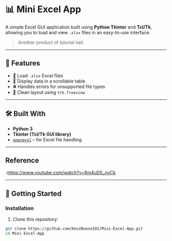 # 📊 Mini Excel App

A simple Excel GUI application built using **Python Tkinter** and **Tcl/Tk**, allowing you to load and view `.xlsx` files in an easy-to-use interface.

> Another product of tutorial hell.

---

## 🔧 Features

- 📂 Load `.xlsx` Excel files
- 👀 Display data in a scrollable table
- ❌ Handles errors for unsupported file types
- 🧩 Clean layout using `ttk.Treeview`

---

## 🛠 Built With

- **Python 3**
- **Tkinter (Tcl/Tk GUI library)**
- [`openpyxl`](https://openpyxl.readthedocs.io/en/stable/) – for Excel file handling

---
## Reference

-https://www.youtube.com/watch?v=8m4uDS_nyCk

---

## 🚀 Getting Started

### Installation

1. Clone this repository:

```bash
git clone https://github.com/KevzBueno101/Mini-Excel-App.git
cd Mini-Excel-App
